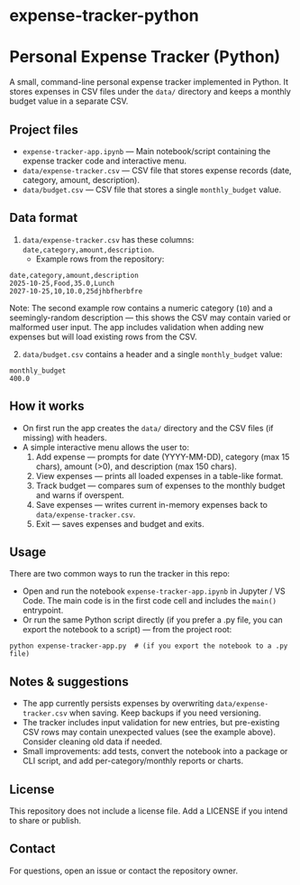 # expense-tracker-python

Personal Expense Tracker (Python)
=================================

A small, command-line personal expense tracker implemented in Python. It stores expenses in CSV files under the `data/` directory and keeps a monthly budget value in a separate CSV.

Project files
-------------
- `expense-tracker-app.ipynb` — Main notebook/script containing the expense tracker code and interactive menu.
- `data/expense-tracker.csv` — CSV file that stores expense records (date, category, amount, description).
- `data/budget.csv` — CSV file that stores a single `monthly_budget` value.

Data format
-----------
1. `data/expense-tracker.csv` has these columns: `date,category,amount,description`.
	 - Example rows from the repository:

```
date,category,amount,description
2025-10-25,Food,35.0,Lunch
2027-10-25,10,10.0,25djhbfherbfre
```

Note: The second example row contains a numeric category (`10`) and a seemingly-random description — this shows the CSV may contain varied or malformed user input. The app includes validation when adding new expenses but will load existing rows from the CSV.

2. `data/budget.csv` contains a header and a single `monthly_budget` value:

```
monthly_budget
400.0
```

How it works
------------
- On first run the app creates the `data/` directory and the CSV files (if missing) with headers.
- A simple interactive menu allows the user to:
	1. Add expense — prompts for date (YYYY-MM-DD), category (max 15 chars), amount (>0), and description (max 150 chars).
	2. View expenses — prints all loaded expenses in a table-like format.
	3. Track budget — compares sum of expenses to the monthly budget and warns if overspent.
	4. Save expenses — writes current in-memory expenses back to `data/expense-tracker.csv`.
	5. Exit — saves expenses and budget and exits.

Usage
-----
There are two common ways to run the tracker in this repo:

- Open and run the notebook `expense-tracker-app.ipynb` in Jupyter / VS Code. The main code is in the first code cell and includes the `main()` entrypoint.
- Or run the same Python script directly (if you prefer a .py file, you can export the notebook to a script) — from the project root:

```
python expense-tracker-app.py  # (if you export the notebook to a .py file)
```

Notes & suggestions
-------------------
- The app currently persists expenses by overwriting `data/expense-tracker.csv` when saving. Keep backups if you need versioning.
- The tracker includes input validation for new entries, but pre-existing CSV rows may contain unexpected values (see the example above). Consider cleaning old data if needed.
- Small improvements: add tests, convert the notebook into a package or CLI script, and add per-category/monthly reports or charts.

License
-------
This repository does not include a license file. Add a LICENSE if you intend to share or publish.

Contact
-------
For questions, open an issue or contact the repository owner.
